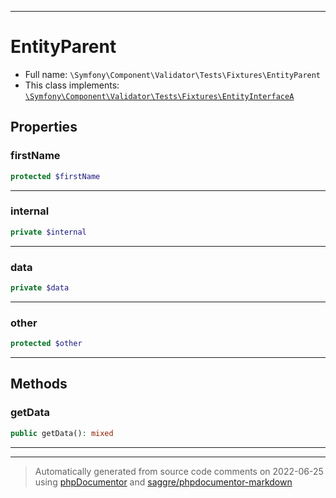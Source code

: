 ***

# EntityParent





* Full name: `\Symfony\Component\Validator\Tests\Fixtures\EntityParent`
* This class implements:
[`\Symfony\Component\Validator\Tests\Fixtures\EntityInterfaceA`](./EntityInterfaceA.md)



## Properties


### firstName



```php
protected $firstName
```






***

### internal



```php
private $internal
```






***

### data



```php
private $data
```






***

### other



```php
protected $other
```






***

## Methods


### getData



```php
public getData(): mixed
```











***


***
> Automatically generated from source code comments on 2022-06-25 using [phpDocumentor](http://www.phpdoc.org/) and [saggre/phpdocumentor-markdown](https://github.com/Saggre/phpDocumentor-markdown)
